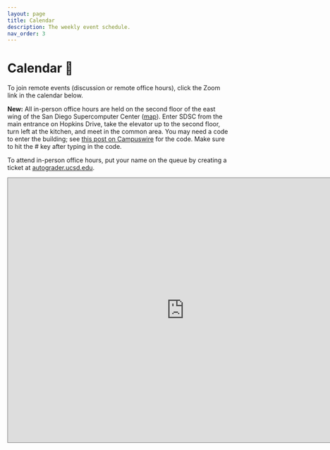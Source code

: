 ```yaml
---
layout: page
title: Calendar
description: The weekly event schedule.
nav_order: 3
---
```


# Calendar 📅

To join remote events (discussion or remote office hours), click the Zoom link in the calendar below.

**New:** All in-person office hours are held on the second floor of the east wing of the San Diego Supercomputer Center ([map](https://g.page/SDSC_UCSanDiego?share)). Enter SDSC from the main entrance on Hopkins Drive, take the elevator up to the second floor, turn left at the kitchen, and meet in the common area. You may need a code to enter the building; see [this post on Campuswire](https://campuswire.com/c/GF82D3B2E/feed/17) for the code. Make sure to hit the # key after typing in the code.

To attend in-person office hours, put your name on the queue by creating a ticket at [autograder.ucsd.edu](https://autograder.ucsd.edu).

<iframe src="https://calendar.google.com/calendar/embed?height=600&wkst=1&bgcolor=%23ffffff&ctz=America%2FLos_Angeles&src=Y184bGFtdjk2aXJ0OWpnN3E3NDJtNTZlcHNma0Bncm91cC5jYWxlbmRhci5nb29nbGUuY29t&color=%237CB342&mode=WEEK" style="border:solid 1px #777" width="800" height="600" frameborder="0" scrolling="no"></iframe>
